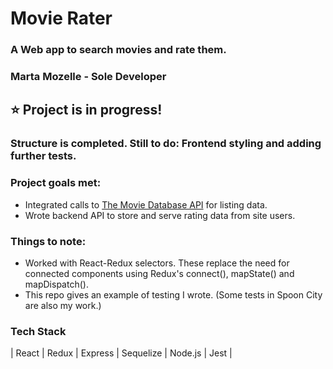 # Movie Rater
### A Web app to search movies and rate them.
### Marta Mozelle - Sole Developer

## ⭐  Project is in progress! 
### Structure is completed. Still to do: Frontend styling and adding further tests. 

### Project goals met: 
- Integrated calls to [The Movie Database API](themoviedb.org) for listing data. 
- Wrote backend API to store and serve rating data from site users. 

### Things to note:
- Worked with React-Redux selectors. These replace the need for connected components using Redux's connect(), mapState() and mapDispatch().
- This repo gives an example of testing I wrote. (Some tests in Spoon City are also my work.)

### Tech Stack
| React | Redux | Express | Sequelize | Node.js | Jest |


